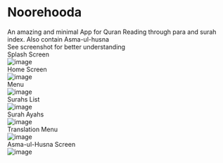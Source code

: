 # Noorehooda
An amazing and minimal App for Quran Reading through para and surah index.
Also contain Asma-ul-husna
</br>
<bold>See screenshot for better understanding</bold>
</br>Splash Screen</br>
![image](https://user-images.githubusercontent.com/99603170/195157100-723e08b7-dcf3-46bd-97a8-fe029dd1193e.png)
</br>Home Screen</br>
![image](https://user-images.githubusercontent.com/99603170/195157805-1a0e17b1-b5c8-4ce7-ac1e-065b609717f0.png)
</br>Menu</br>
![image](https://user-images.githubusercontent.com/99603170/195157670-a2f10133-dfe9-4732-9e20-2bb0865c4384.png)
</br>Surahs List</br>
![image](https://user-images.githubusercontent.com/99603170/195157333-c5cd1a00-e230-4ee8-bb47-c8d0d9f94726.png)
</br>Surah Ayahs</br>
![image](https://user-images.githubusercontent.com/99603170/195157418-aeb06997-9831-4317-af2c-45508097f3dd.png)
</br>Translation Menu</br>
![image](https://user-images.githubusercontent.com/99603170/195157184-b3111880-534c-4386-89ac-1fd49fb82b4a.png)
</br>Asma-ul-Husna Screen</br>
![image](https://user-images.githubusercontent.com/99603170/195157851-ac809557-2d62-4ad2-9fec-158212bea7c9.png)



